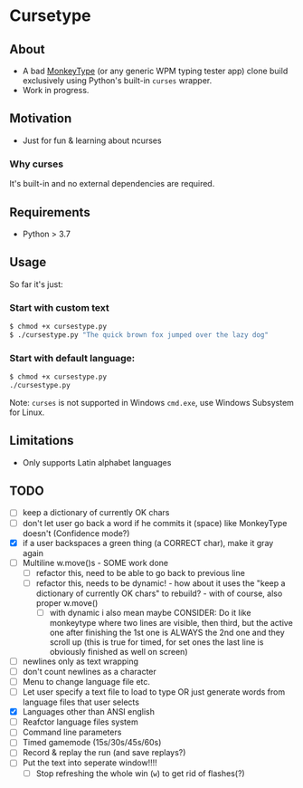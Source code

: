 # Cursetype

## About
* A bad [MonkeyType](https://monkeytype.com) (or any generic WPM typing tester app) clone build exclusively using Python's built-in `curses` wrapper.
* Work in progress.

## Motivation
* Just for fun & learning about ncurses
### Why curses
It's built-in and no external dependencies are required.

## Requirements
* Python > 3.7

## Usage
So far it's just:
### Start with custom text
```bash
$ chmod +x cursestype.py
$ ./cursestype.py "The quick brown fox jumped over the lazy dog"
```
### Start with default language:
```bash
$ chmod +x cursestype.py
./cursestype.py
```
Note: `curses` is not supported in Windows `cmd.exe`, use Windows Subsystem for Linux.

## Limitations
* Only supports Latin alphabet languages

## TODO
- [ ] keep a dictionary of currently OK chars
- [ ] don't let user go back a word if he commits it (space) like MonkeyType doesn't (Confidence mode?)
- [x] if a user backspaces a green thing (a CORRECT char), make it gray again
- [ ] Multiline w.move()s - SOME work done
  - [ ] refactor this, need to be able to go back to previous line 
  - [ ] refactor this, needs to be dynamic! 
        - how about it uses the "keep a dictionary of currently OK chars" to rebuild?
        - with of course, also proper w.move()
    - [ ] with dynamic i also mean maybe CONSIDER: Do it like monkeytype where two lines are visible, then third, but the active one after finishing the 1st one is ALWAYS the 2nd one and they scroll up (this is true for timed, for set ones the last line is obviously finished as well on screen)
    
- [ ] newlines only as text wrapping
- [ ] don't count newlines as a character
- [ ] Menu to change language file etc.
- [ ] Let user specify a text file to load to type OR just generate words from language files that user selects
- [x] Languages other than ANSI english
- [ ] Reafctor language files system
- [ ] Command line parameters
- [ ] Timed gamemode (15s/30s/45s/60s)
- [ ] Record & replay the run (and save replays?)
- [ ] Put the text into seperate window!!!!
    - [ ] Stop refreshing the whole win (`w`) to get rid of flashes(?)
